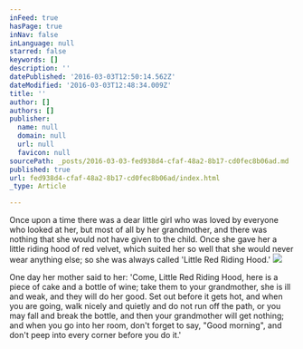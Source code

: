 ```yaml
---
inFeed: true
hasPage: true
inNav: false
inLanguage: null
starred: false
keywords: []
description: ''
datePublished: '2016-03-03T12:50:14.562Z'
dateModified: '2016-03-03T12:48:34.009Z'
title: ''
author: []
authors: []
publisher:
  name: null
  domain: null
  url: null
  favicon: null
sourcePath: _posts/2016-03-03-fed938d4-cfaf-48a2-8b17-cd0fec8b06ad.md
published: true
url: fed938d4-cfaf-48a2-8b17-cd0fec8b06ad/index.html
_type: Article

---
```

Once upon a time there was a dear little girl who was loved by everyone who looked at her, but most of all by her grandmother, and there was nothing that she would not have given to the child. Once she gave her a little riding hood of red velvet, which suited her so well that she would never wear anything else; so she was always called 'Little Red Riding Hood.'
![](https://the-grid-user-content.s3-us-west-2.amazonaws.com/f20f73cf-8824-4f60-a276-38aa7e435fa4.png)

One day her mother said to her: 'Come, Little Red Riding Hood, here is a piece of cake and a bottle of wine; take them to your grandmother, she is ill and weak, and they will do her good. Set out before it gets hot, and when you are going, walk nicely and quietly and do not run off the path, or you may fall and break the bottle, and then your grandmother will get nothing; and when you go into her room, don't forget to say, "Good morning", and don't peep into every corner before you do it.'